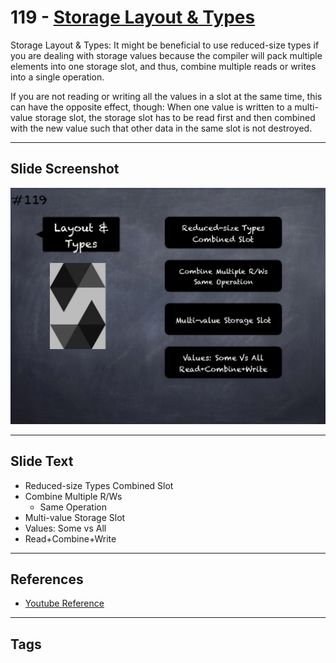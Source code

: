 # 119 - [Storage Layout & Types](Layout%20&%20Types.md)
Storage Layout & Types: It might be beneficial to use reduced-size types if you are dealing with storage values because the compiler will pack multiple elements into one storage slot, and thus, combine multiple reads or writes into a single operation.

If you are not reading or writing all the values in a slot at the same time, this can have the opposite effect, though: When one value is written to a multi-value storage slot, the storage slot has to be read first and then combined with the new value such that other data in the same slot is not destroyed.
___
## Slide Screenshot
![119.png](../images/solidity201/119.png)
___
## Slide Text
- Reduced-size Types Combined Slot
- Combine Multiple R/Ws
	- Same Operation
- Multi-value Storage Slot
- Values: Some vs All
- Read+Combine+Write
___
## References
- [Youtube Reference](https://youtu.be/3bFgsmsQXrE?t=1349)
___
## Tags